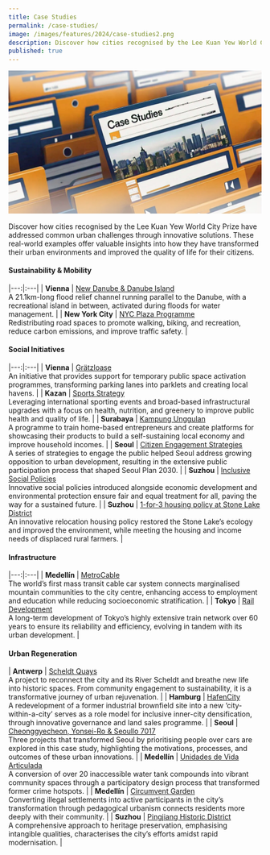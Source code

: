 ```yaml
---
title: Case Studies
permalink: /case-studies/
image: /images/features/2024/case-studies2.png
description: Discover how cities recognised by the Lee Kuan Yew World City Prize have addressed common urban challenges through innovative solutions. 
published: true
---
```


![Special Mentions](/images/features/2024/case-studies2.png)

Discover how cities recognised by the Lee Kuan Yew World City Prize have addressed common urban challenges through innovative solutions. These real-world examples offer valuable insights into how they have transformed their urban environments and improved the quality of life for their citizens.

#### **Sustainability & Mobility**

|---:|:---|
| **Vienna** | [New Danube & Danube Island](/resources/case-studies/vienna-danube/) <br> A 21.1km-long flood relief channel running parallel to the Danube, with a recreational island in between, activated during floods for water management. |
| **New York City** | [NYC Plaza Programme](/resources/case-studies/repurposing-public-right-of-way/) <br> Redistributing road spaces to promote walking, biking, and recreation, reduce carbon emissions, and improve traffic safety. |

#### **Social Initiatives**

|---:|:---|
| **Vienna** | [Grätzloase](/resources/case-studies/vienna-parklets/) <br> An initiative that provides support for temporary public space activation programmes, transforming parking lanes into parklets and creating local havens. |
| **Kazan** | [Sports Strategy](/resources/case-studies/kazan-sports/) <br> Leveraging international sporting events and broad-based infrastructural upgrades with a focus on health, nutrition, and greenery to improve public health and quality of life. |
| **Surabaya** | [Kampung Unggulan](/resources/case-studies/creating-self-driven-local-economy/) <br> A programme to train home-based entrepreneurs and create platforms for showcasing their products to build a self-sustaining local economy and improve household incomes. |
| **Seoul** | [Citizen Engagement Strategies](/resources/case-studies/citizen-engagement/) <br> A series of strategies to engage the public helped Seoul address growing opposition to urban development, resulting in the extensive public participation process that shaped Seoul Plan 2030. |
| **Suzhou** | [Inclusive Social Policies](/resources/case-studies/inclusive-social-policies-suzhou/) <br> Innovative social policies introduced alongside economic development and environmental protection ensure fair and equal treatment for all, paving the way for a sustained future. |
| **Suzhou** | [1-for-3 housing policy at Stone Lake District](/resources/case-studies/1-for-3-housing/) <br> An innovative relocation housing policy restored the Stone Lake’s ecology and improved the environment, while meeting the housing and income needs of displaced rural farmers. |


#### **Infrastructure**

|---:|:---|
| **Medellín** | [MetroCable](/resources/case-studies/metrocable/) <br> The world’s first mass transit cable car system connects marginalised mountain communities to the city centre, enhancing access to employment and education while reducing socioeconomic stratification. |
| **Tokyo** | [Rail Development](/resources/case-studies/tokyo-rail-network/) <br> A long-term development of Tokyo’s highly extensive train network over 60 years to ensure its reliability and efficiency, evolving in tandem with its urban development. |

#### **Urban Regeneration**

| **Antwerp** | [Scheldt Quays](/resources/case-studies/antwerp-scheldt-quays/) <br> A project to reconnect the city and its River Scheldt and breathe new life into historic spaces. From community engagement to sustainability, it is a transformative journey of urban rejuvenation. |
| **Hamburg** | [HafenCity](/resources/case-studies/hafencity/) <br> A redevelopment of a former industrial brownfield site into a new ‘city-within-a-city’ serves as a role model for inclusive inner-city densification, through innovative governance and land sales programme. |
| **Seoul** | [Cheonggyecheon, Yonsei-Ro & Seoullo 7017](/resources/case-studies/car-to-people-spaces/) <br> Three projects that transformed Seoul by prioritising people over cars are explored in this case study, highlighting the motivations, processes, and outcomes of these urban innovations. |
| **Medellín** | [Unidades de Vida Articulada](/resources/case-studies/uva/) <br> A conversion of over 20 inaccessible water tank compounds into vibrant community spaces through a participatory design process that transformed former crime hotspots. |
| **Medellín** | [Circumvent Garden](/resources/case-studies/circumvent-garden/) <br> Converting illegal settlements into active participants in the city’s transformation through pedagogical urbanism connects residents more deeply with their community. |
| **Suzhou** | [Pingjiang Historic District](/resources/case-studies/pingjiang-historic-district/) <br> A comprehensive approach to heritage preservation, emphasising intangible qualities, characterises the city’s efforts amidst rapid modernisation. |
